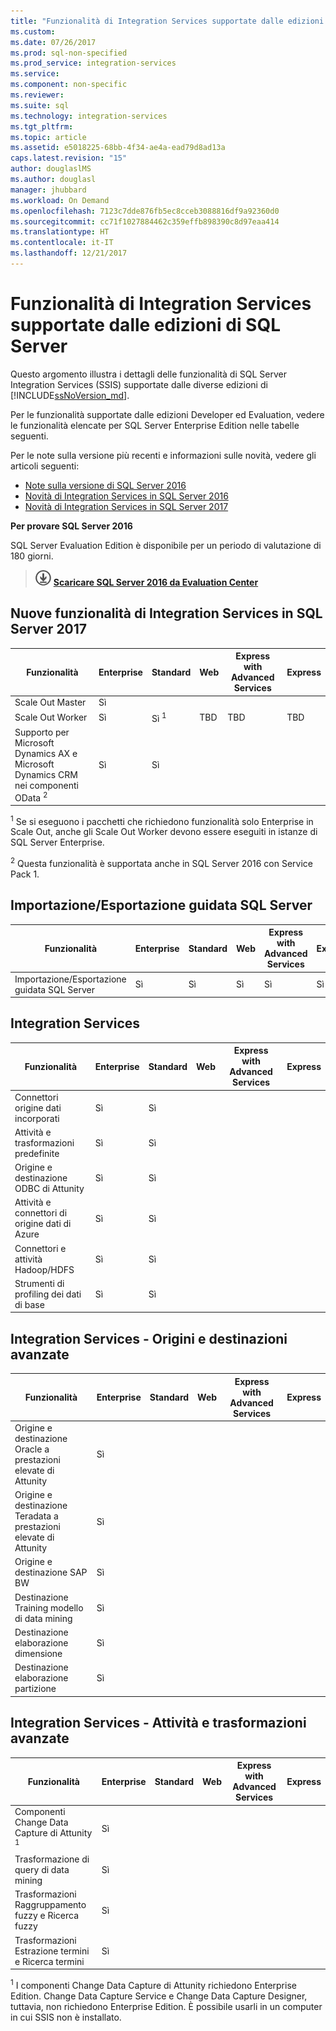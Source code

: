```yaml
---
title: "Funzionalità di Integration Services supportate dalle edizioni di SQL Server | Microsoft Docs"
ms.custom: 
ms.date: 07/26/2017
ms.prod: sql-non-specified
ms.prod_service: integration-services
ms.service: 
ms.component: non-specific
ms.reviewer: 
ms.suite: sql
ms.technology: integration-services
ms.tgt_pltfrm: 
ms.topic: article
ms.assetid: e5018225-68bb-4f34-ae4a-ead79d8ad13a
caps.latest.revision: "15"
author: douglaslMS
ms.author: douglasl
manager: jhubbard
ms.workload: On Demand
ms.openlocfilehash: 7123c7dde876fb5ec8cceb3088816df9a92360d0
ms.sourcegitcommit: cc71f1027884462c359effb898390c8d97eaa414
ms.translationtype: HT
ms.contentlocale: it-IT
ms.lasthandoff: 12/21/2017
---
```

# <a name="integration-services-features-supported-by-the-editions-of-sql-server"></a>Funzionalità di Integration Services supportate dalle edizioni di SQL Server
 Questo argomento illustra i dettagli delle funzionalità di SQL Server Integration Services (SSIS) supportate dalle diverse edizioni di [!INCLUDE[ssNoVersion_md](../includes/ssnoversion-md.md)].  

Per le funzionalità supportate dalle edizioni Developer ed Evaluation, vedere le funzionalità elencate per SQL Server Enterprise Edition nelle tabelle seguenti.
  
Per le note sulla versione più recenti e informazioni sulle novità, vedere gli articoli seguenti:
-   [Note sulla versione di SQL Server 2016](../sql-server/sql-server-2016-release-notes.md)
-   [Novità di Integration Services in SQL Server 2016](../integration-services/what-s-new-in-integration-services-in-sql-server-2016.md)
-   [Novità di Integration Services in SQL Server 2017](../integration-services/what-s-new-in-integration-services-in-sql-server-2017.md)
    
**Per provare SQL Server 2016**    

SQL Server Evaluation Edition è disponibile per un periodo di valutazione di 180 giorni.  
    
> [![Download da Evaluation Center](../analysis-services/media/download.png)](https://www.microsoft.com/evalcenter/evaluate-sql-server-2016) **[Scaricare SQL Server 2016 da Evaluation Center](https://www.microsoft.com/evalcenter/evaluate-sql-server-2016)**    
    
## <a name="ISNew"></a> Nuove funzionalità di Integration Services in SQL Server 2017
  
|Funzionalità|Enterprise|Standard|Web|Express with Advanced Services|Express|  
|-------------|----------------|--------------|---------|------------------------------------|------------------------|  
|Scale Out Master|Sì|||||
|Scale Out Worker|Sì|Sì <sup>1</sup>|TBD|TBD|TBD|
|Supporto per Microsoft Dynamics AX e Microsoft Dynamics CRM nei componenti OData <sup>2</sup>|Sì|Sì||||

<sup>1</sup> Se si eseguono i pacchetti che richiedono funzionalità solo Enterprise in Scale Out, anche gli Scale Out Worker devono essere eseguiti in istanze di SQL Server Enterprise.

<sup>2</sup> Questa funzionalità è supportata anche in SQL Server 2016 con Service Pack 1.

## <a name="IEWiz"></a> Importazione/Esportazione guidata SQL Server

|Funzionalità|Enterprise|Standard|Web|Express with Advanced Services|Express|  
|-------------|----------------|--------------|---------|------------------------------------|------------------------|  
|Importazione/Esportazione guidata SQL Server|Sì|Sì|Sì|Sì|Sì|  

## <a name="IS"></a> Integration Services  
  
|Funzionalità|Enterprise|Standard|Web|Express with Advanced Services|Express|  
|-------------|----------------|--------------|---------|------------------------------------|------------------------|  
|Connettori origine dati incorporati|Sì|Sì|||| 
|Attività e trasformazioni predefinite|Sì|Sì||||  
|Origine e destinazione ODBC di Attunity|Sì|Sì|||| 
|Attività e connettori di origine dati di Azure|Sì|Sì||||  
|Connettori e attività Hadoop/HDFS|Sì|Sì||||  
|Strumenti di profiling dei dati di base|Sì|Sì|||| 

## <a name="ISAA"></a> Integration Services - Origini e destinazioni avanzate  
  
|Funzionalità|Enterprise|Standard|Web|Express with Advanced Services|Express|  
|-------------|----------------|--------------|---------|------------------------------------|------------------------|  
|Origine e destinazione Oracle a prestazioni elevate di Attunity|Sì|||||  
|Origine e destinazione Teradata a prestazioni elevate di Attunity|Sì|||||  
|Origine e destinazione SAP BW|Sì|||||  
|Destinazione Training modello di data mining|Sì|||||  
|Destinazione elaborazione dimensione|Sì|||||  
|Destinazione elaborazione partizione|Sì|||||  
  
## <a name="ISAT"></a> Integration Services - Attività e trasformazioni avanzate  
  
|Funzionalità|Enterprise|Standard|Web|Express with Advanced Services|Express|  
|-------------|----------------|--------------|---------|------------------------------------|------------------------|  
|Componenti Change Data Capture di Attunity <sup>1</sup>|Sì|||||  
|Trasformazione di query di data mining|Sì|||||  
|Trasformazioni Raggruppamento fuzzy e Ricerca fuzzy|Sì|||||  
|Trasformazioni Estrazione termini e Ricerca termini|Sì|||||  

<sup>1</sup> I componenti Change Data Capture di Attunity richiedono Enterprise Edition. Change Data Capture Service e Change Data Capture Designer, tuttavia, non richiedono Enterprise Edition. È possibile usarli in un computer in cui SSIS non è installato.
